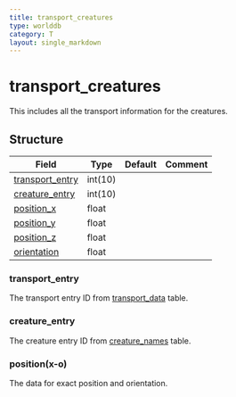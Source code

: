 ```yaml
---
title: transport_creatures
type: worlddb
category: T
layout: single_markdown
---
```


# transport_creatures
This includes all the transport information for the creatures. 

## Structure

Field                                                                                             | Type    | Default | Comment
------------------------------------------------------------------------------------------------- | ------- | ------- | -------
[transport_entry](#transport_entry) | int(10) |         |        
[creature_entry](#creature_entry)   | int(10) |         |        
[position_x](#position.28x-o.29)    | float   |         |        
[position_y](#position.28x-o.29)    | float   |         |        
[position_z](#position.28x-o.29)    | float   |         |        
[orientation](#position.28x-o.29)   | float   |         |        

### transport_entry

The transport entry ID from [transport_data](/Wiki/database/world/transport_data/ "Transport data") table.

### creature_entry

The creature entry ID from [creature_names](http://www.ascemu.org/wiki/index.php?title=Creature_names&action=edit&redlink=1 "Creature names (page does not exist)") table.

### position(x-o)

The data for exact position and orientation.